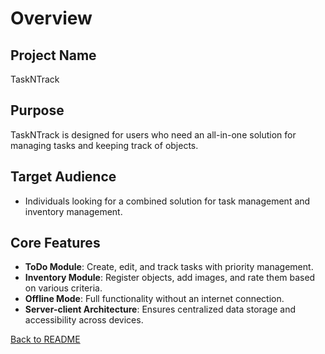 # Overview

## Project Name
TaskNTrack

## Purpose
TaskNTrack is designed for users who need an all-in-one solution for managing tasks and keeping track of objects.

## Target Audience
- Individuals looking for a combined solution for task management and inventory management.

## Core Features
- **ToDo Module**: Create, edit, and track tasks with priority management.
- **Inventory Module**: Register objects, add images, and rate them based on various criteria.
- **Offline Mode**: Full functionality without an internet connection.
- **Server-client Architecture**: Ensures centralized data storage and accessibility across devices.

[Back to README](../README.md)
